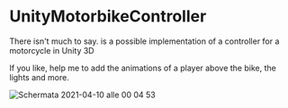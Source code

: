 # UnityMotorbikeController
There isn't much to say. is a possible implementation of a controller for a motorcycle in Unity 3D

If you like, help me to add the animations of a player above the bike, the lights and more.

![Schermata 2021-04-10 alle 00 04 53](https://user-images.githubusercontent.com/38981338/114245889-a0ae0980-9991-11eb-8262-21200902ae04.png)

